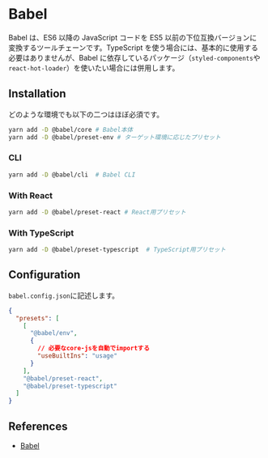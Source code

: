 # Babel

Babel は、ES6 以降の JavaScript コードを ES5 以前の下位互換バージョンに変換するツールチェーンです。TypeScript を使う場合には、基本的に使用する必要はありませんが、Babel に依存しているパッケージ（`styled-components`や`react-hot-loader`）を使いたい場合には併用します。

## Installation

どのような環境でも以下の二つはほぼ必須です。

```bash
yarn add -D @babel/core # Babel本体
yarn add -D @babel/preset-env # ターゲット環境に応じたプリセット
```

### CLI

```bash
yarn add -D @babel/cli  # Babel CLI
```

### With React

```bash
yarn add -D @babel/preset-react # React用プリセット
```

### With TypeScript

```bash
yarn add -D @babel/preset-typescript  # TypeScript用プリセット
```

## Configuration

`babel.config.json`に記述します。

```json
{
  "presets": [
    [
      "@babel/env",
      {
        // 必要なcore-jsを自動でimportする
        "useBuiltIns": "usage"
      }
    ],
    "@babel/preset-react",
    "@babel/preset-typescript"
  ]
}
```

## References

- [Babel](https://babeljs.io/)
